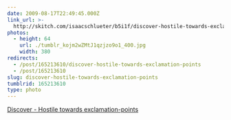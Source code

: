 ```yaml
---
date: 2009-08-17T22:49:45.000Z
link_url: >-
  http://skitch.com/isaacschlueter/b5i1f/discover-hostile-towards-exclamation-points
photos:
  - height: 64
    url: ./tumblr_kojm2wZMtJ1qzjzo9o1_400.jpg
    width: 380
redirects:
  - /post/165213610/discover-hostile-towards-exclamation-points
  - /post/165213610
slug: discover-hostile-towards-exclamation-points
tumblrid: 165213610
type: photo
---
```

<p><a href="http://skitch.com/isaacschlueter/b5i1f/discover-hostile-towards-exclamation-points">Discover - Hostile towards exclamation-points</a></p>
